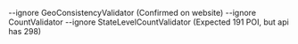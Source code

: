 --ignore GeoConsistencyValidator (Confirmed on website)
--ignore CountValidator --ignore StateLevelCountValidator (Expected 191 POI, but api has 298)

